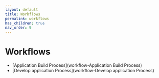 ```yaml
---
layout: default
title: Workflows
permalink: workflows
has_children: true
nav_order: 9
---
```

# Workflows

* [Application Build Process](workflow-Application Build Process)
* [Develop application Process](workflow-Develop application Process)

    
